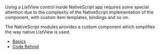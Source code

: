 Using a ListView control inside NativeScript app requires some special attention due to the complexity of the NativeScript implementation of the component, with custom item templates, bindings and so on. 

The NativeScript modules provides a custom component which simplifies the way native ListView is used. 


<snippet id='require-list-view'/>

* [Basics](#basics)
* [Code Behind](#code-behind)